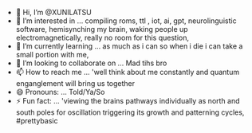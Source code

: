 - 👋 Hi, I’m @XUNILATSU
- 👀 I’m interested in ... compiling roms, ttl , iot, ai, gpt, neurolinguistic software, hemisynching my brain, waking people up electromagnetically, really no room for this question, 
- 🌱 I’m currently learning ... as much as i can so when i die i can take a small portion with me, 
- 💞️ I’m looking to collaborate on ... Mad tihs bro
- 📫 How to reach me ... 'well think about me constantly and quantum enganglement will bring us together
- 😄 Pronouns: ... Told/Ya/So
- ⚡ Fun fact: ... 'viewing the brains pathways individually as north and south poles for oscillation triggering its growth and patterning cycles, #prettybasic

<!---
XUNILATSU/XUNILATSU is a ✨ special ✨ repository because its `README.md` (this file) appears on your GitHub profile.
You can click the Preview link to take a look at your changes.
--->
